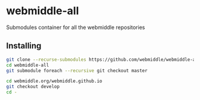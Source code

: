 # webmiddle-all
Submodules container for all the webmiddle repositories

## Installing

```sh
git clone --recurse-submodules https://github.com/webmiddle/webmiddle-all.git
cd webmiddle-all
git submodule foreach --recursive git checkout master

cd webmiddle.org/webmiddle.github.io
git checkout develop
cd -
```
